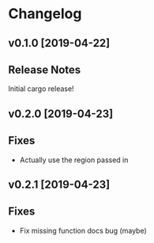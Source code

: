 # Changelog

## v0.1.0 [2019-04-22]
## Release Notes
Initial cargo release!

## v0.2.0 [2019-04-23]
## Fixes
- Actually use the region passed in

## v0.2.1 [2019-04-23]
## Fixes
- Fix missing function docs bug (maybe)

